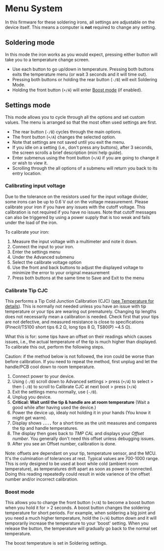 # Menu System

In this firmware for these soldering irons, all settings are adjustable on the device itself. This means a computer is **not** required to change any setting.

## Soldering mode

In this mode the iron works as you would expect, pressing either button will take you to a temperature change screen.
- Use each button to go up/down in temperature. Pressing both buttons exits the temperature menu (or wait 3 seconds and it will time out).
- Pressing both buttons or holding the rear button (`-/B`) will exit Soldering Mode.
- Holding the front button (`+/A`) will enter [Boost mode](/Documentation/Menu.md#boost-mode) (if enabled).

## Settings mode

This mode allows you to cycle through all the options and set custom values.
The menu is arranged so that the most often used settings are first.

- The rear button (`-/B`) cycles through the main options.
- The front button (`+/A`) changes the selected option.
- Note that settings are not saved until you exit the menu.
- If you idle on a setting (i.e., don't press any buttons), after 3 seconds, the screen scrolls a brief description (mini help guide).
- Enter submenus using the front button (`+/A`) if you are going to change it or wish to view it.
- Scrolling through the all options of a submenu will return you back to its entry location.

### Calibrating input voltage

Due to the tolerance on the resistors used for the input voltage divider, some irons can be up to 0.6 V out on the voltage measurement.
Please calibrate your iron if you have any issues with the cutoff voltage. This calibration is not required if you have no issues.
Note that cutoff messages can also be triggered by using a power supply that is too weak and fails under the load of the iron.

To calibrate your iron:

1. Measure the input voltage with a multimeter and note it down.
2. Connect the input to your iron.
3. Enter the settings menu
4. Under the Advanced submenu
5. Select the calibrate voltage option
6. Use the front and back buttons to adjust the displayed voltage to minimize the error to your original measurement
7. Press both buttons at the same time to Save and Exit to the menu

### Calibrate Tip CJC
This performs a Tip Cold Junction Calibration (CJC) ([see Temperature for details](/Documentation/Temperature.md)). This is normally not needed unless you have an issue with tip temperature or your tips are wearing out prematurely. Changing tip lengths does not necessarily mean a calibration is needed. Check first that your tips are not defective, and measured resistance is close to specifications (Pinecil/TS100 short tips 6.2 Ω, long tips 8 Ω, TS80(P) ~4.5 Ω).

What this is for: some tips have an offset on their readings which causes issues, i.e., the actual temperature of the tip is much higher than displayed. To calibrate this out, perform the following steps. 

Caution: if the method below is not followed, the iron could be worse than before calibration. If you need to repeat the method, first unplug and let the handle/PCB cool down to room temperature.

1. Connect power to your device.
2. Using (`-/B`) scroll down to Advanced settings > press (`+/A`) to select > then (`-/B`) to scroll to Calibrate CJC at next boot > press (`+/A`)
3. Exit the settings menu normally, use (`-/B`).
4. Unplug you device.
5. **Critical: Wait until the tip & handle are at room temperature** (Wait a good while after having used the device.)
6. Power the device up, idealy not holding it in your hands (You know it might get warm).
7. Display shows **`....`** for a short time as the unit measures and compares the tip and handle temperatures.
8. The display then goes back to *TMP CAL* and displays your *Offset number*. You generally don't need this offset unless debugging issues.
9. After you see an Offset number, calibration is done.

Note: offsets are dependant on your tip, temperature sensor, and the MCU. It's the culmination of tolerances at rest. Typical values are 700-1000 range. This is only designed to be used at boot while cold (ambient room temperature), as temperatures drift apart as soon as power is connected. Doing this reading repeatedly could result in wide varience of the offset number and/or incorrect calibration.

### Boost mode

This allows you to change the front button (`+/A`) to become a boost button when you hold it for > 2 seconds. A boost button changes the soldering temperature for short periods. For example, when soldering a big joint and you need a much higher temperature, hold the (`+/A`) button down and it will temporarily increase the temperature to your 'boost' setting. When you release the button, the temperature will gradually go back to the normal set temperature.

The boost temperature is set in Soldering settings.
